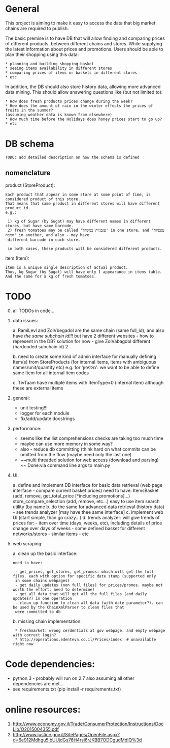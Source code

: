 General
=======

This project is aiming to make it easy to access the data that big market chains are required to publish.

The basic premise is to have DB that will allow finding and comparing prices of different products, between different
chains and stores. While supplying the latest information about prices and promotions.
Users should be able to plan their shopping using this data:

    * planning and building shopping basket
    * seeing items availability in different stores
    * comparing prices of items or baskets in different stores
    * etc

In addition, the DB should also store history data, allowing more advanced data mining.
This should allow answering questions like (but not limited to):

    * How does fresh products prices change during the week?
    * How does the amount of rain in the winter effects the prices of fruits in the summer?
    (assuming weather data is known from elsewhere)
    * How much time before the Holidays does honey prices start to go up?
    * etc

DB schema
=========

    TODO: add detailed description on how the schema is defined

nomenclature
------------

product (StoreProduct):

    Each product that appear in some store at some point of time, is considered product of this store.
    That means that same product in different stores will have different product id.
    e.g.:
    
     1) kg of Sugar (by Sugat) may have different names in different stores, but have same barcode.
     2) fresh tomatoes may be called 'עגבניות במשקל' in one store, and 'עגבניות חממה' in another, and also - may have
     different barcode in each store.

     in both cases, these products will be considered different products.

item (Item):

    item is a unique single description of actual product.
    Thus, kg Sugar (by Sugat) will have only 1 appearance in items table.
    And the same for a kg of fresh tomatoes.


TODO
====

0) all TODOs in code...

1) data issues:

    a. RamiLevi and ZolVbegadol are the same chain (same full_id), and also have *the same subchain id!!!*
       but have 2 different websites - how to represent in the DB?
       solution for now - give ZolVabagdol different (hardcoded subchain id) 2

    b. need to create some kind of admin interface for manually defining Item(s) from StoreProducts (for internal items, items
       with ambiguous names/unit/quantity etc)
       e.g. for 'מלפפון': we want to be able to define same Item for all internal item codes

    c. TivTaam have multiple items with ItemType=0 (internal item) although these are external items


2) general:

    * unit testing!!!
    * logger for each module
    * fix/add/update docstrings

3) performance:

    - seems like the list comprehensions checks are taking too much time
    - maybe can use more memory in some way?
    - also - reduce db committing (think hard on what commits can be omitted from the flow (maybe need only the last one)
    - ~~multi threaded solution for web access (download and parsing) ~~ Done:via command line args to main.py

4) UI:

    a. define and implement DB interface for basic data retrieval (web page interface - compare current basket prices)
       need to have:
        ItemsBasket (add, remove, get_total_price [*including promotions]...)
        store_compare_selection (add, remove, etc...)
        easy to use item search utility (by name
    b. do the same for advanced data retrieval (history data) - see trends analyzer  [may have thee same interface]
    c. implement web UI (start simple, than go crazy...)
    d. trends analyzer:
       will give trends of prices for:
        - item over time (days, weeks, etc), including details of price change over days of weeks
        - some defined basket for different networks/stores
        - similar items
        - etc


5) web scraping:

    a. clean up the basic interface:

       need to have:

        - get_prices, get_stores, get_promos: which will get the full files. each with option for specific date stamp (supported only
        in some chains webpages)
        - get daily updates (non full files) for prices/promos. maybe not worth the effort. need to determine!
        - get_all_data that will get all the full files (and daily updates?) in one operation
        - clean_up function to clean all data (with date parameter?). can be used by the ChainXmlParser to clean files that
        were committed to db

    b. missing chain implementation:

        * freshmarket: wrong cerdentials at gov webpage. and empty webpage with correct login?
        * http://operations.edenteva.co.il/Prices/index  # unavailable right now


Code dependencies:
==================

* python 3 - probably will run on 2.7 also assuming all other dependencies are met...
* see requirements.txt (pip install -r requirements.txt)


online resources:
=================

1) http://www.economy.gov.il/Trade/ConsumerProtection/Instructions/DocLib/O2015004355.pdf
2) http://www.justice.gov.il/SitePages/OpenFile.aspx?d=6e912Mdhgu5lbUUjdGs76H4rsi6rJKBB7ODCgudMdlQ%3d
